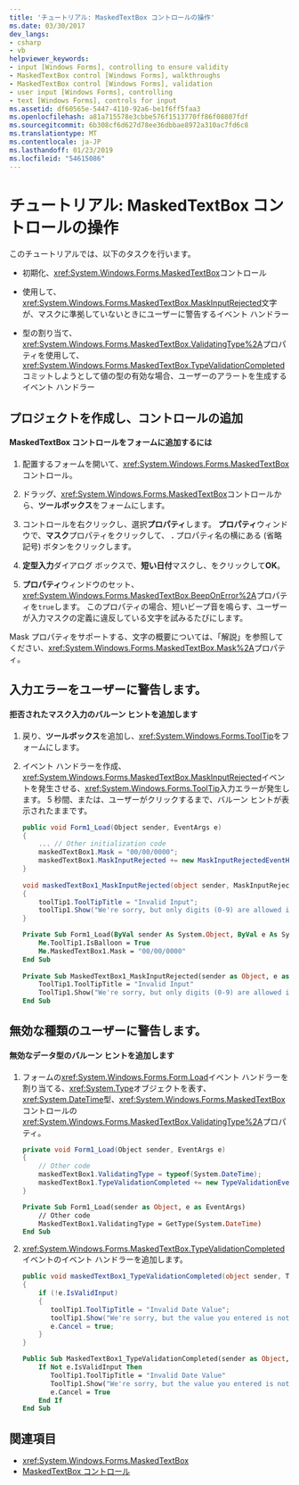 ```yaml
---
title: 'チュートリアル: MaskedTextBox コントロールの操作'
ms.date: 03/30/2017
dev_langs:
- csharp
- vb
helpviewer_keywords:
- input [Windows Forms], controlling to ensure validity
- MaskedTextBox control [Windows Forms], walkthroughs
- MaskedTextBox control [Windows Forms], validation
- user input [Windows Forms], controlling
- text [Windows Forms], controls for input
ms.assetid: df60565e-5447-4110-92a6-be1f6ff5faa3
ms.openlocfilehash: a81a715578e3cbbe576f1513770ff86f08807fdf
ms.sourcegitcommit: 6b308cf6d627d78ee36dbbae8972a310ac7fd6c8
ms.translationtype: MT
ms.contentlocale: ja-JP
ms.lasthandoff: 01/23/2019
ms.locfileid: "54615086"
---
```

# <a name="walkthrough-working-with-the-maskedtextbox-control"></a>チュートリアル: MaskedTextBox コントロールの操作
このチュートリアルでは、以下のタスクを行います。  
  
-   初期化、<xref:System.Windows.Forms.MaskedTextBox>コントロール  
  
-   使用して、<xref:System.Windows.Forms.MaskedTextBox.MaskInputRejected>文字が、マスクに準拠していないときにユーザーに警告するイベント ハンドラー  
  
-   型の割り当て、<xref:System.Windows.Forms.MaskedTextBox.ValidatingType%2A>プロパティを使用して、<xref:System.Windows.Forms.MaskedTextBox.TypeValidationCompleted>コミットしようとして値の型の有効な場合、ユーザーのアラートを生成するイベント ハンドラー  
  
## <a name="creating-the-project-and-adding-a-control"></a>プロジェクトを作成し、コントロールの追加  
  
#### <a name="to-add-a-maskedtextbox-control-to-your-form"></a>MaskedTextBox コントロールをフォームに追加するには  
  
1.  配置するフォームを開いて、<xref:System.Windows.Forms.MaskedTextBox>コントロール。  
  
2.  ドラッグ、<xref:System.Windows.Forms.MaskedTextBox>コントロールから、**ツールボックス**をフォームにします。  
  
3.  コントロールを右クリックし、選択**プロパティ**します。 **プロパティ**ウィンドウで、**マスク**プロパティをクリックして、 **.** プロパティ名の横にある (省略記号) ボタンをクリックします。  
  
4.  **定型入力**ダイアログ ボックスで、**短い日付**マスクし、をクリックして**OK**。  
  
5.  **プロパティ**ウィンドウのセット、<xref:System.Windows.Forms.MaskedTextBox.BeepOnError%2A>プロパティを`true`します。 このプロパティの場合、短いビープ音を鳴らす、ユーザーが入力マスクの定義に違反している文字を試みるたびにします。  
  
 Mask プロパティをサポートする、文字の概要については、「解説」を参照してください、<xref:System.Windows.Forms.MaskedTextBox.Mask%2A>プロパティ。  
  
## <a name="alert-the-user-to-input-errors"></a>入力エラーをユーザーに警告します。  
  
#### <a name="add-a-balloon-tip-for-rejected-mask-input"></a>拒否されたマスク入力のバルーン ヒントを追加します  
  
1.  戻り、**ツールボックス**を追加し、<xref:System.Windows.Forms.ToolTip>をフォームにします。  
  
2.  イベント ハンドラーを作成、<xref:System.Windows.Forms.MaskedTextBox.MaskInputRejected>イベントを発生させる、<xref:System.Windows.Forms.ToolTip>入力エラーが発生します。 5 秒間、または、ユーザーがクリックするまで、バルーン ヒントが表示されたままです。  
  
    ```csharp  
    public void Form1_Load(Object sender, EventArgs e)   
    {  
        ... // Other initialization code  
        maskedTextBox1.Mask = "00/00/0000";  
        maskedTextBox1.MaskInputRejected += new MaskInputRejectedEventHandler(maskedTextBox1_MaskInputRejected)  
    }  
  
    void maskedTextBox1_MaskInputRejected(object sender, MaskInputRejectedEventArgs e)  
    {  
        toolTip1.ToolTipTitle = "Invalid Input";  
        toolTip1.Show("We're sorry, but only digits (0-9) are allowed in dates.", maskedTextBox1, maskedTextBox1.Location, 5000);  
    }  
    ```  
  
    ```vb  
    Private Sub Form1_Load(ByVal sender As System.Object, ByVal e As System.EventArgs) Handles MyBase.Load  
        Me.ToolTip1.IsBalloon = True  
        Me.MaskedTextBox1.Mask = "00/00/0000"  
    End Sub  
  
    Private Sub MaskedTextBox1_MaskInputRejected(sender as Object, e as MaskInputRejectedEventArgs) Handles MaskedTextBox1.MaskInputRejected  
        ToolTip1.ToolTipTitle = "Invalid Input"  
        ToolTip1.Show("We're sorry, but only digits (0-9) are allowed in dates.", MaskedTextBox1, 5000)  
    End Sub  
    ```  
  
## <a name="alert-the-user-to-a-type-that-is-not-valid"></a>無効な種類のユーザーに警告します。  
  
#### <a name="add-a-balloon-tip-for-invalid-data-types"></a>無効なデータ型のバルーン ヒントを追加します  
  
1.  フォームの<xref:System.Windows.Forms.Form.Load>イベント ハンドラーを割り当てる、<xref:System.Type>オブジェクトを表す、<xref:System.DateTime>型、<xref:System.Windows.Forms.MaskedTextBox>コントロールの<xref:System.Windows.Forms.MaskedTextBox.ValidatingType%2A>プロパティ。  
  
    ```csharp  
    private void Form1_Load(Object sender, EventArgs e)  
    {  
        // Other code  
        maskedTextBox1.ValidatingType = typeof(System.DateTime);  
        maskedTextBox1.TypeValidationCompleted += new TypeValidationEventHandler(maskedTextBox1_TypeValidationCompleted);  
    }  
    ```  
  
    ```vb  
    Private Sub Form1_Load(sender as Object, e as EventArgs)  
        // Other code  
        MaskedTextBox1.ValidatingType = GetType(System.DateTime)  
    End Sub  
    ```  
  
2.  <xref:System.Windows.Forms.MaskedTextBox.TypeValidationCompleted> イベントのイベント ハンドラーを追加します。  
  
    ```csharp  
    public void maskedTextBox1_TypeValidationCompleted(object sender, TypeValidationEventArgs e)  
    {  
        if (!e.IsValidInput)  
        {  
           toolTip1.ToolTipTitle = "Invalid Date Value";  
           toolTip1.Show("We're sorry, but the value you entered is not a valid date. Please change the value.", maskedTextBox1, 5000);  
           e.Cancel = true;  
        }  
    }  
    ```  
  
    ```vb  
    Public Sub MaskedTextBox1_TypeValidationCompleted(sender as Object, e as TypeValidationEventArgs)  
        If Not e.IsValidInput Then  
           ToolTip1.ToolTipTitle = "Invalid Date Value"  
           ToolTip1.Show("We're sorry, but the value you entered is not a valid date. Please change the value.", maskedTextBox1, 5000)  
           e.Cancel = True  
        End If  
    End Sub  
    ```  
  
## <a name="see-also"></a>関連項目
- <xref:System.Windows.Forms.MaskedTextBox>
- [MaskedTextBox コントロール](../../../../docs/framework/winforms/controls/maskedtextbox-control-windows-forms.md)
